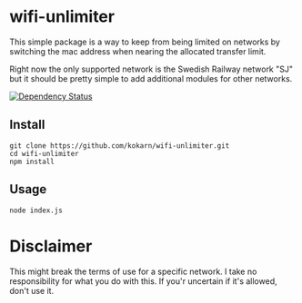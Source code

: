 # wifi-unlimiter

This simple package is a way to keep from being limited on networks by switching the mac address when nearing the allocated transfer limit.

Right now the only supported network is the Swedish Railway network "SJ" but it should be pretty simple to add additional modules for other networks.

[![Dependency Status](https://david-dm.org/kokarn/wifi-unlimiter.svg?theme=shields.io&style=flat)](https://david-dm.org/kokarn/wifi-unlimiter)

## Install
```shell
git clone https://github.com/kokarn/wifi-unlimiter.git
cd wifi-unlimiter
npm install
```

## Usage
```shell
node index.js
```

# Disclaimer
This might break the terms of use for a specific network. I take no responsibility for what you do with this. If you'r uncertain if it's allowed, don't use it.
